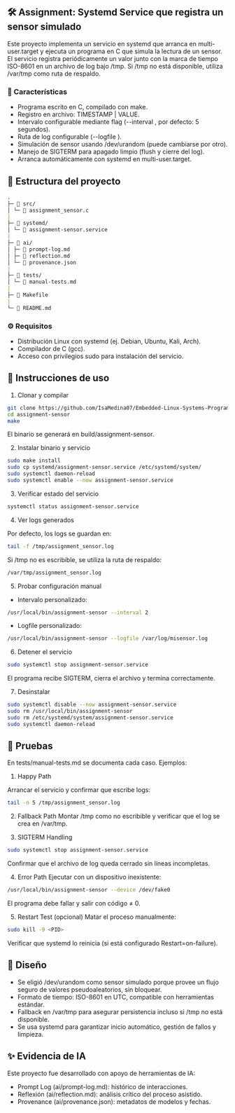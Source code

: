 ## 🛠️ Assignment: Systemd Service que registra un sensor simulado

Este proyecto implementa un servicio en systemd que arranca en multi-user.target y ejecuta un programa en C que simula la lectura de un sensor.
El servicio registra periódicamente un valor junto con la marca de tiempo ISO-8601 en un archivo de log bajo /tmp.
Si /tmp no está disponible, utiliza /var/tmp como ruta de respaldo.

### 📌 Características

- Programa escrito en C, compilado con make.
- Registro en archivo: TIMESTAMP | VALUE.
- Intervalo configurable mediante flag (--interval <segundos>, por defecto: 5 segundos).
- Ruta de log configurable (--logfile <ruta>).
- Simulación de sensor usando /dev/urandom (puede cambiarse por otro).
- Manejo de SIGTERM para apagado limpio (flush y cierre del log).
- Arranca automáticamente con systemd en multi-user.target.

## 📂 Estructura del proyecto

```markdown
.
├─ 📂 src/
│ └─ 📄 assignment_sensor.c
|
├─ 📂 systemd/
│ └─ 📄 assignment-sensor.service
|
├─ 📂 ai/
│ ├─ 📄 prompt-log.md
│ ├─ 📄 reflection.md
│ └─ 📄 provenance.json
|
├─ 📂 tests/
│ └─ 📄 manual-tests.md
|
├─ 📄 Makefile
|
└─ 📄 README.md
```

### ⚙️ Requisitos

- Distribución Linux con systemd (ej. Debian, Ubuntu, Kali, Arch).
- Compilador de C (gcc).
- Acceso con privilegios sudo para instalación del servicio.

## 🚀 Instrucciones de uso

1. Clonar y compilar

```bash
git clone https://github.com/IsaMedina07/Embedded-Linux-Systems-Programming.git
cd assignment-sensor
make
```

El binario se generará en build/assignment-sensor.

2. Instalar binario y servicio

```bash
sudo make install
sudo cp systemd/assignment-sensor.service /etc/systemd/system/
sudo systemctl daemon-reload
sudo systemctl enable --now assignment-sensor.service
```

3. Verificar estado del servicio

```bash
systemctl status assignment-sensor.service
```

4. Ver logs generados

Por defecto, los logs se guardan en:

```bash
tail -f /tmp/assignment_sensor.log
```

Si /tmp no es escribible, se utiliza la ruta de respaldo:

```bash
/var/tmp/assignment_sensor.log
```

5. Probar configuración manual

- Intervalo personalizado:

```bash
/usr/local/bin/assignment-sensor --interval 2
```

- Logfile personalizado:

```bash
/usr/local/bin/assignment-sensor --logfile /var/log/misensor.log
```

6. Detener el servicio

```bash
sudo systemctl stop assignment-sensor.service
```

El programa recibe SIGTERM, cierra el archivo y termina correctamente.

7. Desinstalar

```bash
sudo systemctl disable --now assignment-sensor.service
sudo rm /usr/local/bin/assignment-sensor
sudo rm /etc/systemd/system/assignment-sensor.service
sudo systemctl daemon-reload
```

## 🧪 Pruebas

En tests/manual-tests.md se documenta cada caso. Ejemplos:

1. Happy Path

Arrancar el servicio y confirmar que escribe logs:

```bash
tail -n 5 /tmp/assignment_sensor.log
```

2. Fallback Path
   Montar /tmp como no escribible y verificar que el log se crea en /var/tmp.

3. SIGTERM Handling

```bash
sudo systemctl stop assignment-sensor.service
```

Confirmar que el archivo de log queda cerrado sin líneas incompletas.

4. Error Path
   Ejecutar con un dispositivo inexistente:

```bash
/usr/local/bin/assignment-sensor --device /dev/fake0
```

El programa debe fallar y salir con código ≠ 0.

5. Restart Test (opcional)
   Matar el proceso manualmente:

```bash
sudo kill -9 <PID>
```

Verificar que systemd lo reinicia (si está configurado Restart=on-failure).

## 📖 Diseño

- Se eligió /dev/urandom como sensor simulado porque provee un flujo seguro de valores pseudoaleatorios, sin bloquear.
- Formato de tiempo: ISO-8601 en UTC, compatible con herramientas estándar.
- Fallback en /var/tmp para asegurar persistencia incluso si /tmp no está disponible.
- Se usa systemd para garantizar inicio automático, gestión de fallos y limpieza.

## ✨ Evidencia de IA

Este proyecto fue desarrollado con apoyo de herramientas de IA:

- Prompt Log (ai/prompt-log.md): histórico de interacciones.
- Reflexión (ai/reflection.md): análisis crítico del proceso asistido.
- Provenance (ai/provenance.json): metadatos de modelos y fechas.
